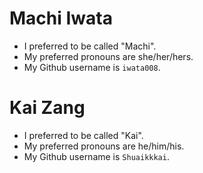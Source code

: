 # Machi Iwata

* I preferred to be called "Machi".
* My preferred pronouns are she/her/hers.
* My Github username is `iwata008`.

# Kai Zang

* I preferred to be called "Kai".
* My preferred pronouns are he/him/his.
* My Github username is `Shuaikkkai`.
